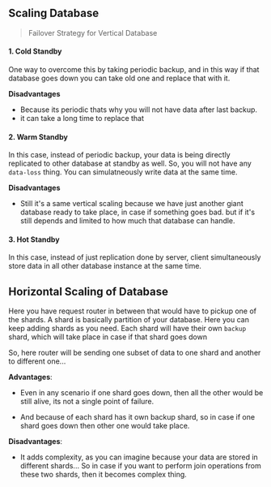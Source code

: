 ## Scaling Database

> Failover Strategy for Vertical Database

#### 1. Cold Standby

One way to overcome this by taking periodic backup, and in this way if that database goes down you can take old one and replace that with it.

**Disadvantages**

- Because its periodic thats why you will not have data after last backup.
- it can take a long time to replace that

#### 2. Warm Standby

In this case, instead of periodic backup, your data is being directly replicated to other database at standby as well. So, you will not have any `data-loss` thing. You can simulatneously write data at the same time.


**Disadvantages**

- Still it's a same vertical scaling because we have just another giant database ready to take place,
in case if something goes bad. but if it's still depends and limited to how much that database can handle.

#### 3. Hot Standby

In this case, instead of just replication done by server, client simultaneously store data in all other
database instance at the same time. 

## Horizontal Scaling of Database

Here you have request router in between that would have to pickup one of the shards. A shard is basically
partition of your database. Here you can keep adding shards as you need. Each shard will have their own
`backup` shard, which will take place in case if that shard goes down

So, here router will be sending one subset of data to one shard and another to different one...

**Advantages**:

- Even in any scenario if one shard goes down, then all the other would be still alive, its not a single
point of failure. 

- And because of each shard has it own backup shard, so in case if one shard goes down then other one would take place.

**Disadvantages**:

- It adds complexity, as you can imagine because your data are stored in different shards... So in case
if you want to perform join operations from these two shards, then it becomes complex thing. 